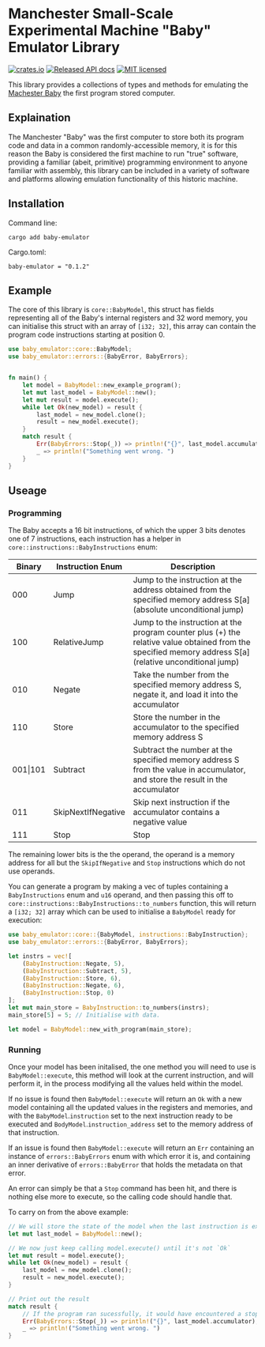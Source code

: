 # Manchester Small-Scale Experimental Machine "Baby" Emulator Library

[![crates.io](https://img.shields.io/crates/v/baby-emulator)](https://crates.io/crates/baby-emulator)
[![Released API docs](https://docs.rs/baby-emulator/badge.svg)](https://docs.rs/baby-emulator)
[![MIT licensed](https://img.shields.io/badge/license-MIT-blue.svg)](./LICENSE)

This library provides a collections of types and methods for emulating 
the [Machester Baby](https://www.scienceandindustrymuseum.org.uk/objects-and-stories/baby-and-modern-computing) the first program stored 
computer. 

## Explaination

The Manchester "Baby" was the first computer to store both its program
code and data in a common randomly-accessible memory, it is for this 
reason the Baby is considered the first machine to run "true" software, 
providing a familiar (abeit, primitive) programming environment to anyone 
familiar with assembly, this library can be included  in a variety of 
software and platforms allowing emulation functionality of this historic machine. 

## Installation 

Command line:
```
cargo add baby-emulator
```

Cargo.toml:
```
baby-emulator = "0.1.2"
```

## Example 

The core of this library is `core::BabyModel`, this struct has 
fields representing all of the Baby's internal registers and 
32 word memory, you can initialise this struct with an array of 
`[i32; 32]`, this array can contain the program code instructions 
starting at position 0. 

```rust
use baby_emulator::core::BabyModel;
use baby_emulator::errors::{BabyError, BabyErrors};


fn main() {
    let model = BabyModel::new_example_program();
    let mut last_model = BabyModel::new();
    let mut result = model.execute();
    while let Ok(new_model) = result {
        last_model = new_model.clone();
        result = new_model.execute();
    }
    match result {
        Err(BabyErrors::Stop(_)) => println!("{}", last_model.accumulator),
        _ => println!("Something went wrong. ")
    }
}
```

## Useage 

### Programming

The Baby accepts a 16 bit instructions, of which the upper 3 
bits denotes one of 7 instructions, each instruction has a helper
in `core::instructions::BabyInstructions` enum:

| Binary   | Instruction Enum   | Description                                                                                                                                                    |
|----------|--------------------|----------------------------------------------------------------------------------------------------------------------------------------------------------|
| 000      | Jump               | Jump to the instruction at the address obtained from the specified memory address S[a] (absolute unconditional jump)                                     |
| 100      | RelativeJump       | Jump to the instruction at the program counter plus (+) the relative value obtained from the specified memory address S[a] (relative unconditional jump) |
| 010      | Negate             | Take the number from the specified memory address S, negate it, and load it into the accumulator                                                         |
| 110      | Store              | Store the number in the accumulator to the specified memory address S                                                                                    |
| 001\|101 | Subtract           | Subtract the number at the specified memory address S from the value in accumulator, and store the result in the accumulator                             |
| 011      | SkipNextIfNegative | Skip next instruction if the accumulator contains a negative value                                                                                       |
| 111      | Stop               | Stop                                                                                                                                                     |

The remaining lower bits is the the operand, the operand is 
a memory address for all but the `SkipIfNegative` and `Stop`
instructions which do not use operands. 

You can generate a program by making a vec of tuples containing 
a `BabyInstructions` enum and `u16` operand, and then passing this off
to `core::instructions::BabyInstructions::to_numbers` function,
this will return a `[i32; 32]` array which can be used to initialise 
a `BabyModel` ready for execution: 

```rust
use baby_emulator::core::{BabyModel, instructions::BabyInstruction};
use baby_emulator::errors::{BabyError, BabyErrors};

let instrs = vec![
    (BabyInstruction::Negate, 5),
    (BabyInstruction::Subtract, 5),
    (BabyInstruction::Store, 6),
    (BabyInstruction::Negate, 6),
    (BabyInstruction::Stop, 0)
];
let mut main_store = BabyInstruction::to_numbers(instrs);
main_store[5] = 5; // Initialise with data. 

let model = BabyModel::new_with_program(main_store);
```

### Running 

Once your model has been initalised, the one method you will need to
use is `BabyModel::execute`, this method will look at the current 
instruction, and will perform it, in the process modifying all the 
values held within the model.

If no issue is found then `BabyModel::execute` will return an `Ok`
with a new model containing all the updated values in the registers
and memories, and with the `BabyModel`.`instruction` set to the next
instruction ready to be executed and `BodyModel`.`instruction_address`
set to the memory address of that instruction. 

If an issue is found then `BabyModel::execute` will return an `Err`
containing an instance of `errors::BabyErrors` enum with which 
error it is, and containing an inner derivative of `errors::BabyError`
that holds the metadata on that error. 

An error can simply be that a `Stop` command has been hit, and 
there is nothing else more to execute, so the calling code should
handle that. 


To carry on from the above example: 
```rust
// We will store the state of the model when the last instruction is executed for debug purposes 
let mut last_model = BabyModel::new();

// We now just keep calling model.execute() until it's not `Ok`
let mut result = model.execute();
while let Ok(new_model) = result {
    last_model = new_model.clone();
    result = new_model.execute();
}

// Print out the result
match result {
    // If the program ran sucessfully, it would have encountered a stop 
    Err(BabyErrors::Stop(_)) => println!("{}", last_model.accumulator),
    _ => println!("Something went wrong. ")
}
```
